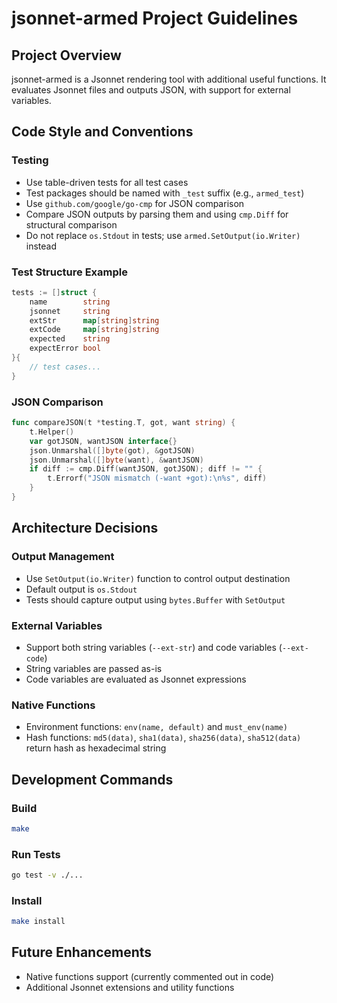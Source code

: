 # jsonnet-armed Project Guidelines

## Project Overview
jsonnet-armed is a Jsonnet rendering tool with additional useful functions. It evaluates Jsonnet files and outputs JSON, with support for external variables.

## Code Style and Conventions

### Testing
- Use table-driven tests for all test cases
- Test packages should be named with `_test` suffix (e.g., `armed_test`)
- Use `github.com/google/go-cmp` for JSON comparison
- Compare JSON outputs by parsing them and using `cmp.Diff` for structural comparison
- Do not replace `os.Stdout` in tests; use `armed.SetOutput(io.Writer)` instead

### Test Structure Example
```go
tests := []struct {
    name        string
    jsonnet     string
    extStr      map[string]string
    extCode     map[string]string
    expected    string
    expectError bool
}{
    // test cases...
}
```

### JSON Comparison
```go
func compareJSON(t *testing.T, got, want string) {
    t.Helper()
    var gotJSON, wantJSON interface{}
    json.Unmarshal([]byte(got), &gotJSON)
    json.Unmarshal([]byte(want), &wantJSON)
    if diff := cmp.Diff(wantJSON, gotJSON); diff != "" {
        t.Errorf("JSON mismatch (-want +got):\n%s", diff)
    }
}
```

## Architecture Decisions

### Output Management
- Use `SetOutput(io.Writer)` function to control output destination
- Default output is `os.Stdout`
- Tests should capture output using `bytes.Buffer` with `SetOutput`

### External Variables
- Support both string variables (`--ext-str`) and code variables (`--ext-code`)
- String variables are passed as-is
- Code variables are evaluated as Jsonnet expressions

### Native Functions
- Environment functions: `env(name, default)` and `must_env(name)`
- Hash functions: `md5(data)`, `sha1(data)`, `sha256(data)`, `sha512(data)` return hash as hexadecimal string

## Development Commands

### Build
```bash
make
```

### Run Tests
```bash
go test -v ./...
```

### Install
```bash
make install
```

## Future Enhancements
- Native functions support (currently commented out in code)
- Additional Jsonnet extensions and utility functions